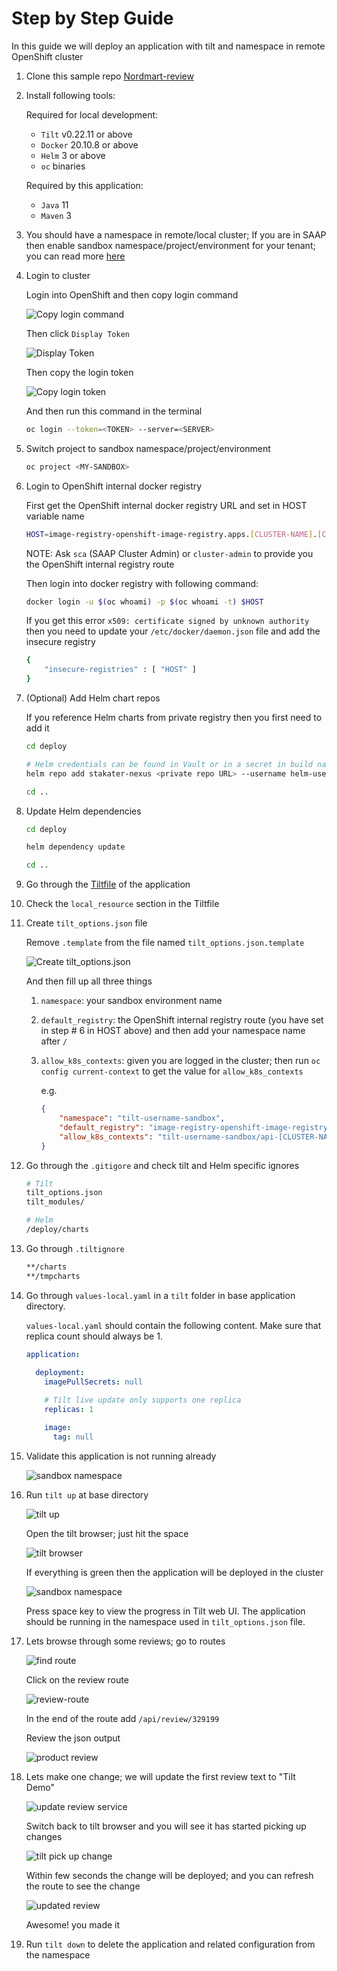 # Step by Step Guide

In this guide we will deploy an application with tilt and namespace in remote OpenShift cluster

1. Clone this sample repo [Nordmart-review](https://github.com/stakater-lab/stakater-nordmart-review)

1. Install following tools:

    Required for local development:

    * `Tilt` v0.22.11 or above
    * `Docker` 20.10.8 or above
    * `Helm` 3 or above
    * `oc` binaries

    Required by this application:

    * `Java` 11
    * `Maven` 3

1. You should have a namespace in remote/local cluster; If you are in SAAP then enable sandbox namespace/project/environment for your tenant; you can read more [here](https://docs.stakater.com/mto/main/customresources.html)

1. Login to cluster

    Login into OpenShift and then copy login command

    ![Copy login command](./images/copy-login-command.png)

    Then click `Display Token`

    ![Display Token](./images/display-token.png)

    Then copy the login token

    ![Copy login token](./images/copy-login-token.png)

    And then run this command in the terminal

    ```bash
    oc login --token=<TOKEN> --server=<SERVER>
    ```

1. Switch project to sandbox namespace/project/environment

    ```bash
    oc project <MY-SANDBOX>
    ```

1. Login to OpenShift internal docker registry

    First get the OpenShift internal docker registry URL and set in HOST variable name

    ```bash
    HOST=image-registry-openshift-image-registry.apps.[CLUSTER-NAME].[CLUSTER-ID].kubeapp.cloud
    ```

    NOTE: Ask `sca` (SAAP Cluster Admin) or `cluster-admin` to provide you the OpenShift internal registry route

    Then login into docker registry with following command:

    ```bash
    docker login -u $(oc whoami) -p $(oc whoami -t) $HOST
    ```

    If you get this error `x509: certificate signed by unknown authority` then you need to update your `/etc/docker/daemon.json` file and add the insecure registry

    ```bash
    {
        "insecure-registries" : [ "HOST" ]
    }
    ```

1. (Optional) Add Helm chart repos

    If you reference Helm charts from private registry then you first need to add it

    ```bash
    cd deploy

    # Helm credentials can be found in Vault or in a secret in build namespace
    helm repo add stakater-nexus <private repo URL> --username helm-user-name --password ********; 

    cd ..
    ```

1. Update Helm dependencies

    ```bash
    cd deploy

    helm dependency update

    cd ..
    ```

1. Go through the [Tiltfile](https://github.com/stakater-lab/stakater-nordmart-review/blob/main/Tiltfile) of the application

1. Check the `local_resource` section in the Tiltfile

1. Create `tilt_options.json` file

    Remove `.template` from the file named `tilt_options.json.template`

    ![Create tilt_options.json](./images/tilt-options-json.png)

    And then fill up all three things

      1. `namespace`: your sandbox environment name
      1. `default_registry`: the OpenShift internal registry route (you have set in step # 6 in HOST above) and then add your namespace name after `/`
      1. `allow_k8s_contexts`: given you are logged in the cluster; then run `oc config current-context` to get the value for `allow_k8s_contexts`

          e.g.

          ```json
          {
              "namespace": "tilt-username-sandbox",
              "default_registry": "image-registry-openshift-image-registry.apps.[CLUSTER-NAME].[CLUSTER-ID].kubeapp.cloud/tilt-username-sandbox",
              "allow_k8s_contexts": "tilt-username-sandbox/api-[CLUSTER-NAME]-[CLUSTER-ID]-kubeapp-cloud:6443/user@email.com"
          }
          ```

1. Go through the `.gitigore` and check tilt and Helm specific ignores

    ```sh
    # Tilt
    tilt_options.json
    tilt_modules/

    # Helm
    /deploy/charts
    ```

1. Go through `.tiltignore`

    ```sh
    **/charts
    **/tmpcharts
    ```

1. Go through `values-local.yaml` in a `tilt` folder in base application directory.

    `values-local.yaml` should contain the following content. Make sure that replica count should always be 1.

    ```yaml
    application:
        
      deployment:
        imagePullSecrets: null

        # Tilt live update only supports one replica
        replicas: 1

        image:
          tag: null
    ```

1. Validate this application is not running already

    ![sandbox namespace](./images/sandbox-env-b4-tilt-up.png)

1. Run `tilt up` at base directory

    ![tilt up](./images/tilt-up.png)

    Open the tilt browser; just hit the space

    ![tilt browser](./images/tilt-browser.png)

    If everything is green then the application will be deployed in the cluster

    ![sandbox namespace](./images/sandbox-env-after-tilt-up.png)

    Press space key to view the progress in Tilt web UI. The application should be running in the namespace used in `tilt_options.json` file.

1. Lets browse through some reviews; go to routes

    ![find route](./images/find-route.png)

    Click on the review route

    ![review-route](./images/review-route.png)

    In the end of the route add `/api/review/329199`

    Review the json output

    ![product review](./images/product-review-json-b4-change.png)

1. Lets make one change; we will update the first review text to "Tilt Demo"

    ![update review service](./images/review-service-to-update.png)

    Switch back to tilt browser and you will see it has started picking up changes

    ![tilt pick up change](./images/tilt-picking-up-change.png)

    Within few seconds the change will be deployed; and you can refresh the route to see the change

    ![updated review](./images/product-review-json-after-change.png)

    Awesome! you made it

1. Run `tilt down` to delete the application and related configuration from the namespace
